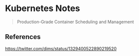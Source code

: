 # Kubernetes Notes

> Production-Grade Container Scheduling and Management


## References

https://twitter.com/dims/status/1329400522890219520
